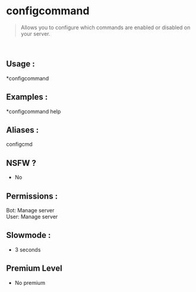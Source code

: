 # configcommand

> Allows you to configure which commands are enabled or disabled on your server.

<br>

## Usage :

*configcommand <command name>

## Examples :

*configcommand help

## Aliases :

configcmd

## NSFW ?

- No

## Permissions :

Bot: Manage server
<br>
User: Manage server

## Slowmode :

- 3 seconds

## Premium Level

- No premium